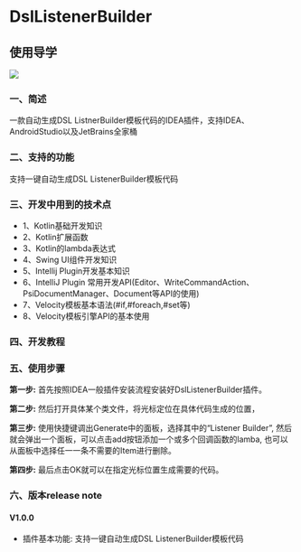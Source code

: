 # DslListenerBuilder

## 使用导学

![](art.gif)

### 一、简述
一款自动生成DSL ListnerBuilder模板代码的IDEA插件，支持IDEA、AndroidStudio以及JetBrains全家桶

### 二、支持的功能

支持一键自动生成DSL ListenerBuilder模板代码

### 三、开发中用到的技术点
* 1、Kotlin基础开发知识
* 2、Kotlin扩展函数
* 3、Kotlin的lambda表达式
* 4、Swing UI组件开发知识
* 5、Intellij Plugin开发基本知识
* 6、IntelliJ Plugin 常用开发API(Editor、WriteCommandAction、PsiDocumentManager、Document等API的使用)
* 7、Velocity模板基本语法(#if,#foreach,#set等)
* 8、Velocity模板引擎API的基本使用

### 四、开发教程


### 五、使用步骤

**第一步:** 首先按照IDEA一般插件安装流程安装好DslListenerBuilder插件。

**第二步:** 然后打开具体某个类文件，将光标定位在具体代码生成的位置，

**第三步:** 使用快捷键调出Generate中的面板，选择其中的“Listener Builder”, 然后就会弹出一个面板，可以点击add按钮添加一个或多个回调函数的lamba, 也可以从面板中选择任一一条不需要的Item进行删除。

**第四步:** 最后点击OK就可以在指定光标位置生成需要的代码。

### 六、版本release note

#### V1.0.0

* 插件基本功能: 支持一键自动生成DSL ListenerBuilder模板代码